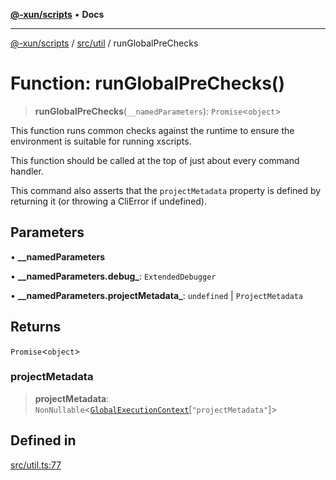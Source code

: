 [**@-xun/scripts**](../../../README.md) • **Docs**

***

[@-xun/scripts](../../../README.md) / [src/util](../README.md) / runGlobalPreChecks

# Function: runGlobalPreChecks()

> **runGlobalPreChecks**(`__namedParameters`): `Promise`\<`object`\>

This function runs common checks against the runtime to ensure the
environment is suitable for running xscripts.

This function should be called at the top of just about every command
handler.

This command also asserts that the `projectMetadata` property is defined by
returning it (or throwing a CliError if undefined).

## Parameters

• **\_\_namedParameters**

• **\_\_namedParameters.debug\_**: `ExtendedDebugger`

• **\_\_namedParameters.projectMetadata\_**: `undefined` \| `ProjectMetadata`

## Returns

`Promise`\<`object`\>

### projectMetadata

> **projectMetadata**: `NonNullable`\<[`GlobalExecutionContext`](../../configure/type-aliases/GlobalExecutionContext.md)\[`"projectMetadata"`\]\>

## Defined in

[src/util.ts:77](https://github.com/Xunnamius/xscripts/blob/86b76a595de7a0bbf273ef7bb201d4c62f5e3d77/src/util.ts#L77)
